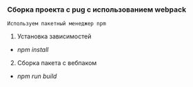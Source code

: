 ### Сборка проекта с pug с использованием webpack
    Используем пакетный менеджер npm
1. Установка зависимостей
- *npm install*
2. Сборка пакета с вебпаком
- *npm run build*